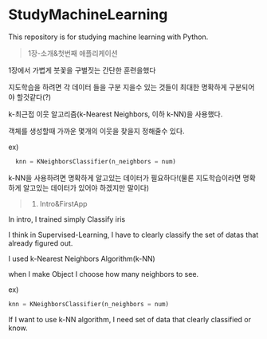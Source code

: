 # StudyMachineLearning

This repository is for studying machine learning with Python.

>1장-소개&첫번째 애플리케이션

1장에서 가볍게 붓꽃을 구별짓는 간단한 훈련을했다

지도학습을 하려면 각 데이터 들을 구분 지을수 있는 것들이 최대한 명확하게 구분되어야 할것같다(?)

k-최근접 이웃 알고리즘(k-Nearest Neighbors, 이하 k-NN)을 사용했다.

객체를 생성할때 가까운 몇개의 이웃을 찾을지 정해줄수 있다.

ex)

```python
  knn = KNeighborsClassifier(n_neighbors = num)

```

k-NN을 사용하려면 명확하게 알고있는 데이터가 필요하다!(물론 지도학습이라면 명확하게 알고있는 데이터가 있어야 하겠지만 말이다)

>1. Intro&FirstApp

In intro, I trained simply Classify iris

I think in Supervised-Learning, I have to clearly classify the set of datas that already figured out.

I used k-Nearest Neighbors Algorithm(k-NN)

when I make Object I choose how many neighbors to see.

ex)

```python
knn = KNeighborsClassifier(n_neighbors = num)
```
If I want to use k-NN algorithm, I need set of data that clearly classified or know.
